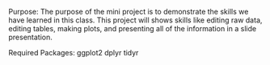 Purpose: The purpose of the mini project is to demonstrate the skills we have learned in this class. This project will shows skills like editing raw data, editing tables, making plots, and presenting all of the information in a slide presentation. 

Required Packages:
ggplot2 
dplyr
tidyr 